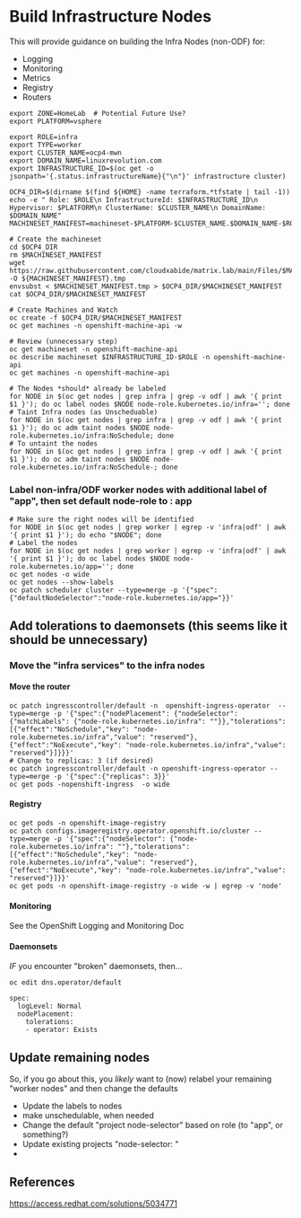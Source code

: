 # Build Infrastructure Nodes 

This will provide guidance on building the Infra Nodes (non-ODF) for:
* Logging
* Monitoring
* Metrics
* Registry
* Routers 

```
export ZONE=HomeLab  # Potential Future Use?
export PLATFORM=vsphere

export ROLE=infra
export TYPE=worker
export CLUSTER_NAME=ocp4-mwn
export DOMAIN_NAME=linuxrevolution.com
export INFRASTRUCTURE_ID=$(oc get -o jsonpath='{.status.infrastructureName}{"\n"}' infrastructure cluster)

OCP4_DIR=$(dirname $(find ${HOME} -name terraform.*tfstate | tail -1))
echo -e " Role: $ROLE\n InfrastructureId: $INFRASTRUCTURE_ID\n Hypervisor: $PLATFORM\n ClusterName: $CLUSTER_NAME\n DomainName: $DOMAIN_NAME"
MACHINESET_MANIFEST=machineset-$PLATFORM-$CLUSTER_NAME.$DOMAIN_NAME-$ROLE.yaml

# Create the machineset
cd $OCP4_DIR
rm $MACHINESET_MANIFEST
wget https://raw.githubusercontent.com/cloudxabide/matrix.lab/main/Files/$MACHINESET_MANIFEST -O ${MACHINESET_MANIFEST}.tmp
envsubst < $MACHINESET_MANIFEST.tmp > $OCP4_DIR/$MACHINESET_MANIFEST
cat $OCP4_DIR/$MACHINESET_MANIFEST

# Create Machines and Watch
oc create -f $OCP4_DIR/$MACHINESET_MANIFEST
oc get machines -n openshift-machine-api -w

# Review (unnecessary step)
oc get machineset -n openshift-machine-api 
oc describe machineset $INFRASTRUCTURE_ID-$ROLE -n openshift-machine-api
oc get machines -n openshift-machine-api
```

```
# The Nodes *should* already be labeled
for NODE in $(oc get nodes | grep infra | grep -v odf | awk '{ print $1 }'); do oc label nodes $NODE node-role.kubernetes.io/infra=''; done
# Taint Infra nodes (as Unscheduable)
for NODE in $(oc get nodes | grep infra | grep -v odf | awk '{ print $1 }'); do oc adm taint nodes $NODE node-role.kubernetes.io/infra:NoSchedule; done
# To untaint the nodes
for NODE in $(oc get nodes | grep infra | grep -v odf | awk '{ print $1 }'); do oc adm taint nodes $NODE node-role.kubernetes.io/infra:NoSchedule-; done
```

### Label non-infra/ODF worker nodes with additional label of "app", then set default node-role to : app
```
# Make sure the right nodes will be identified
for NODE in $(oc get nodes | grep worker | egrep -v 'infra|odf' | awk '{ print $1 }'); do echo "$NODE"; done
# Label the nodes
for NODE in $(oc get nodes | grep worker | egrep -v 'infra|odf' | awk '{ print $1 }'); do oc label nodes $NODE node-role.kubernetes.io/app=''; done
oc get nodes -o wide
oc get nodes --show-labels
oc patch scheduler cluster --type=merge -p '{"spec":{"defaultNodeSelector":"node-role.kubernetes.io/app="}}'
```

## Add tolerations to daemonsets (this seems like it should be unnecessary)

### Move the "infra services" to the infra nodes
#### Move the router
```
oc patch ingresscontroller/default -n  openshift-ingress-operator  --type=merge -p '{"spec":{"nodePlacement": {"nodeSelector": {"matchLabels": {"node-role.kubernetes.io/infra": ""}},"tolerations": [{"effect":"NoSchedule","key": "node-role.kubernetes.io/infra","value": "reserved"},{"effect":"NoExecute","key": "node-role.kubernetes.io/infra","value": "reserved"}]}}}'
# Change to replicas: 3 (if desired)
oc patch ingresscontroller/default -n openshift-ingress-operator --type=merge -p '{"spec":{"replicas": 3}}'
oc get pods -nopenshift-ingress  -o wide 
```
#### Registry
```
oc get pods -n openshift-image-registry 
oc patch configs.imageregistry.operator.openshift.io/cluster --type=merge -p '{"spec":{"nodeSelector": {"node-role.kubernetes.io/infra": ""},"tolerations": [{"effect":"NoSchedule","key": "node-role.kubernetes.io/infra","value": "reserved"},{"effect":"NoExecute","key": "node-role.kubernetes.io/infra","value": "reserved"}]}}'
oc get pods -n openshift-image-registry -o wide -w | egrep -v 'node'
```

#### Monitoring
See the OpenShift Logging and Monitoring Doc

#### Daemonsets
*IF* you encounter "broken" daemonsets, then...
```
oc edit dns.operator/default

spec:
  logLevel: Normal
  nodePlacement:
    tolerations:
    - operator: Exists
```

## Update remaining nodes
So, if you go about this, you *likely* want to (now) relabel your remaining "worker nodes" and then change the defaults
* Update the labels to nodes
* make unschedulable, when needed
* Change the default "project node-selector" based on role (to "app", or something?)
* Update existing projects "node-selector: "
* 

## References
https://access.redhat.com/solutions/5034771
